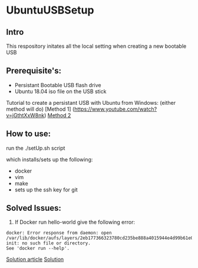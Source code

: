 # UbuntuUSBSetup

## Intro
This respository initates  all the local setting when creating a new bootable USB

## Prerequisite's:
- Persistant Bootable USB flash drive
- Ubuntu 18.04 iso file on the USB stick

Tutorial to create a persistant USB with Ubuntu from Windows:
(either method will do)
[Method 1] (https://www.youtube.com/watch?v=jGthtXxW8nk)
[Method 2](https://itsfoss.com/create-live-usb-of-ubuntu-in-windows/)


## How to use:

run the ./setUp.sh script

which installs/sets up the following:

- docker
- vim
- make
- sets up the ssh key for git

## Solved Issues:
1. If Docker run hello-world give the following error:

```text
docker: Error response from daemon: open /var/lib/docker/aufs/layers/2eb177366323780cd235be888a4015944e4d99b61e05809c1430fe3071f65331-init: no such file or directory.
See 'docker run --help'.
``` 

[Solution article](https://github.com/moby/moby/issues/31149)
[Solution](https://docs.docker.com/storage/storagedriver/vfs-driver/)

